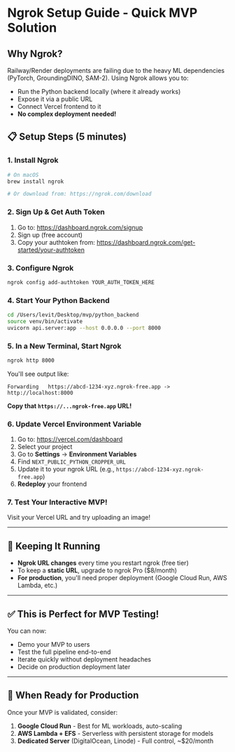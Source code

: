 # Ngrok Setup Guide - Quick MVP Solution

## Why Ngrok?

Railway/Render deployments are failing due to the heavy ML dependencies (PyTorch, GroundingDINO, SAM-2). Using Ngrok allows you to:
- Run the Python backend locally (where it already works)
- Expose it via a public URL
- Connect Vercel frontend to it
- **No complex deployment needed!**

## 📋 Setup Steps (5 minutes)

### **1. Install Ngrok**

```bash
# On macOS
brew install ngrok

# Or download from: https://ngrok.com/download
```

### **2. Sign Up & Get Auth Token**

1. Go to: https://dashboard.ngrok.com/signup
2. Sign up (free account)
3. Copy your authtoken from: https://dashboard.ngrok.com/get-started/your-authtoken

### **3. Configure Ngrok**

```bash
ngrok config add-authtoken YOUR_AUTH_TOKEN_HERE
```

### **4. Start Your Python Backend**

```bash
cd /Users/levit/Desktop/mvp/python_backend
source venv/bin/activate
uvicorn api.server:app --host 0.0.0.0 --port 8000
```

### **5. In a New Terminal, Start Ngrok**

```bash
ngrok http 8000
```

You'll see output like:
```
Forwarding   https://abcd-1234-xyz.ngrok-free.app -> http://localhost:8000
```

**Copy that `https://...ngrok-free.app` URL!**

### **6. Update Vercel Environment Variable**

1. Go to: https://vercel.com/dashboard
2. Select your project
3. Go to **Settings** → **Environment Variables**
4. Find `NEXT_PUBLIC_PYTHON_CROPPER_URL`
5. Update it to your ngrok URL (e.g., `https://abcd-1234-xyz.ngrok-free.app`)
6. **Redeploy** your frontend

### **7. Test Your Interactive MVP!**

Visit your Vercel URL and try uploading an image!

---

## 🔄 Keeping It Running

- **Ngrok URL changes** every time you restart ngrok (free tier)
- To keep a **static URL**, upgrade to ngrok Pro ($8/month)
- **For production**, you'll need proper deployment (Google Cloud Run, AWS Lambda, etc.)

---

## ✅ This is Perfect for MVP Testing!

You can now:
- Demo your MVP to users
- Test the full pipeline end-to-end
- Iterate quickly without deployment headaches
- Decide on production deployment later

---

## 🚀 When Ready for Production

Once your MVP is validated, consider:
1. **Google Cloud Run** - Best for ML workloads, auto-scaling
2. **AWS Lambda + EFS** - Serverless with persistent storage for models
3. **Dedicated Server** (DigitalOcean, Linode) - Full control, ~$20/month

